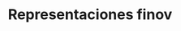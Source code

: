 ---
title: "Representaciones finov"
url: /barcelona/representaciones-finov/
shop: piezas de automóviles
---